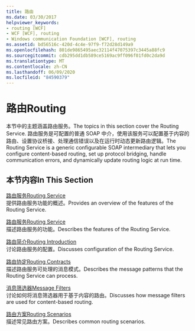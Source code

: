 ```yaml
---
title: 路由
ms.date: 03/30/2017
helpviewer_keywords:
- routing [WCF]
- WCF [WCF], routing
- Windows communication Foundation [WCF], routing
ms.assetid: bd56516c-420d-4c4e-97f9-f72d28d149a9
ms.openlocfilehash: 801de9865495aec32114f47075397c3445a88fc9
ms.sourcegitcommit: cdb295dd1db589ce5169ac9ff096f01fd0c2da9d
ms.translationtype: MT
ms.contentlocale: zh-CN
ms.lasthandoff: 06/09/2020
ms.locfileid: "84590379"
---
```

# <a name="routing"></a><span data-ttu-id="238ae-102">路由</span><span class="sxs-lookup"><span data-stu-id="238ae-102">Routing</span></span>
<span data-ttu-id="238ae-103">本节中的主题涵盖路由服务。</span><span class="sxs-lookup"><span data-stu-id="238ae-103">The topics in this section cover the Routing Service.</span></span> <span data-ttu-id="238ae-104">路由服务是可配置的普通 SOAP 中介，使用该服务可以配置基于内容的路由、设置协议桥接、处理通信错误以及在运行时动态更新路由逻辑。</span><span class="sxs-lookup"><span data-stu-id="238ae-104">The Routing Service is a generic configurable SOAP intermediary that lets you configure content-based routing, set up protocol bridging, handle communication errors, and dynamically update routing logic at run time.</span></span>  
  
## <a name="in-this-section"></a><span data-ttu-id="238ae-105">本节内容</span><span class="sxs-lookup"><span data-stu-id="238ae-105">In This Section</span></span>  
 [<span data-ttu-id="238ae-106">路由服务</span><span class="sxs-lookup"><span data-stu-id="238ae-106">Routing Service</span></span>](routing-service.md)  
 <span data-ttu-id="238ae-107">提供路由服务功能的概述。</span><span class="sxs-lookup"><span data-stu-id="238ae-107">Provides an overview of the features of the Routing Service.</span></span>  
  
 [<span data-ttu-id="238ae-108">路由服务</span><span class="sxs-lookup"><span data-stu-id="238ae-108">Routing Service</span></span>](routing-service.md)  
 <span data-ttu-id="238ae-109">描述路由服务的功能。</span><span class="sxs-lookup"><span data-stu-id="238ae-109">Describes the features of the Routing Service.</span></span>  
  
 [<span data-ttu-id="238ae-110">路由简介</span><span class="sxs-lookup"><span data-stu-id="238ae-110">Routing Introduction</span></span>](routing-introduction.md)  
 <span data-ttu-id="238ae-111">讨论路由服务的配置。</span><span class="sxs-lookup"><span data-stu-id="238ae-111">Discusses configuration of the Routing Service.</span></span>  
  
 [<span data-ttu-id="238ae-112">路由协定</span><span class="sxs-lookup"><span data-stu-id="238ae-112">Routing Contracts</span></span>](routing-contracts.md)  
 <span data-ttu-id="238ae-113">描述路由服务可处理的消息模式。</span><span class="sxs-lookup"><span data-stu-id="238ae-113">Describes the message patterns that the Routing Service can process.</span></span>  
  
 [<span data-ttu-id="238ae-114">消息筛选器</span><span class="sxs-lookup"><span data-stu-id="238ae-114">Message Filters</span></span>](message-filters.md)  
 <span data-ttu-id="238ae-115">讨论如何将消息筛选器用于基于内容的路由。</span><span class="sxs-lookup"><span data-stu-id="238ae-115">Discusses how message filters are used for content-based routing.</span></span>  
  
 [<span data-ttu-id="238ae-116">路由方案</span><span class="sxs-lookup"><span data-stu-id="238ae-116">Routing Scenarios</span></span>](routing-scenarios.md)  
 <span data-ttu-id="238ae-117">描述常见路由方案。</span><span class="sxs-lookup"><span data-stu-id="238ae-117">Describes common routing scenarios.</span></span>

